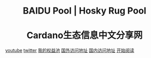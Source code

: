 <h1 align="center">BAIDU Pool | Hosky Rug Pool</h1>
<h1 align="center">Cardano生态信息中文分享网</h1>

[youtube](https://www.youtube.com/channel/UCAfHoyK5b8RoQt9ipN0j4YA)
[twitter](https://twitter.com/zjavax)
[我的权益池](docs/我的权益池)
[国外访问地址](https://zjavax.github.io/cardano_doc/#/)
[国内访问地址](https://zjavax.gitee.io/cardano_doc/#/)
[开始阅读](docs/Strike)
